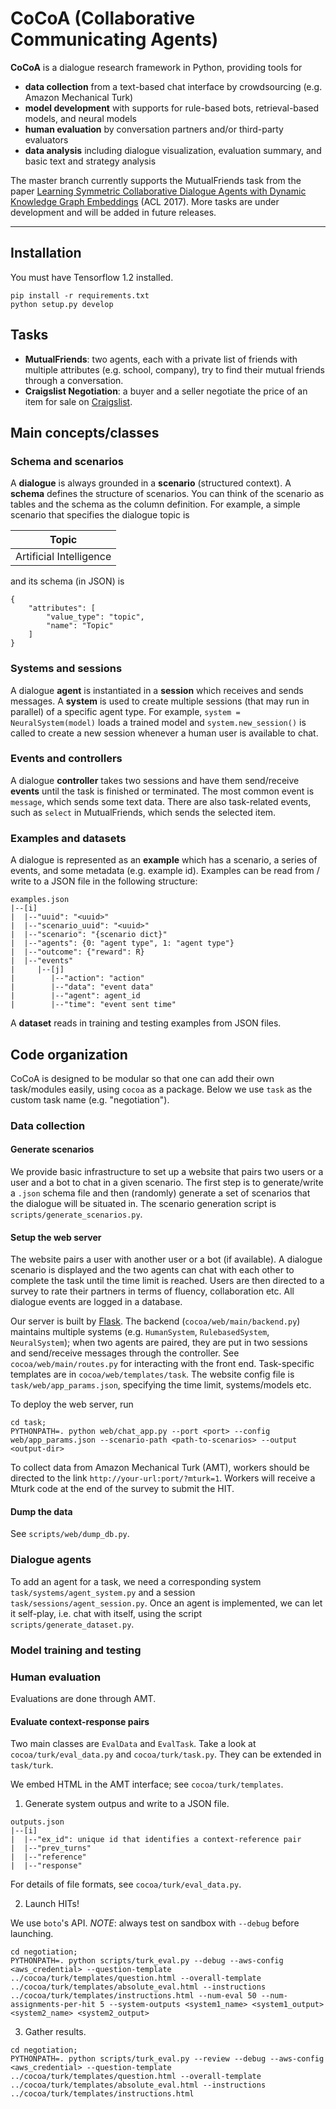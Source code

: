 # CoCoA (Collaborative Communicating Agents)

**CoCoA** is a dialogue research framework in Python, providing tools for
- **data collection** from a text-based chat interface by crowdsourcing (e.g. Amazon Mechanical Turk)
- **model development** with supports for rule-based bots, retrieval-based models, and neural models
- **human evaluation** by conversation partners and/or third-party evaluators
- **data analysis** including dialogue visualization, evaluation summary, and basic text and strategy analysis

The master branch currently supports the MutualFriends task from the paper [Learning Symmetric Collaborative Dialogue Agents with Dynamic Knowledge Graph Embeddings](https://arxiv.org/pdf/1704.07130.pdf) (ACL 2017). More tasks are under development and will be added in future releases.

----------

## Installation
You must have Tensorflow 1.2 installed.
```
pip install -r requirements.txt
python setup.py develop
```

## Tasks
- **MutualFriends**: two agents, each with a private list of friends with multiple attributes (e.g. school, company), try to find their mutual friends through a conversation.
- **Craigslist Negotiation**: a buyer and a seller negotiate the price of an item for sale on [Craigslist](https://sfbay.craigslist.org/).

## Main concepts/classes
### Schema and scenarios
A **dialogue** is always grounded in a **scenario** (structured context). A **schema** defines the structure of scenarios. You can think of the scenario as tables and the schema as the column definition. For example, a simple scenario that specifies the dialogue topic is

| Topic      | 
| -------- | 
| Artificial Intelligence  | 

and its schema (in JSON) is
```
{
    "attributes": [
        "value_type": "topic",
        "name": "Topic"
    ]
}
```
### Systems and sessions
A dialogue **agent** is instantiated in a **session** which receives and sends messages. A **system** is used to create multiple sessions (that may run in parallel) of a specific agent type. For example, ```system = NeuralSystem(model)``` loads a trained model and ```system.new_session()``` is called to create a new session whenever a human user is available to chat.

### Events and controllers
A dialogue **controller** takes two sessions and have them send/receive **events** until the task is finished or terminated. The most common event is ```message```, which sends some text data. There are also task-related events, such as ```select``` in MutualFriends, which sends the selected item. 

### Examples and datasets
A dialogue is represented as an **example** which has a scenario, a series of events, and some metadata (e.g. example id). Examples can be read from / write to a JSON file in the following structure:
```
examples.json
|--[i]
|  |--"uuid": "<uuid>"
|  |--"scenario_uuid": "<uuid>"
|  |--"scenario": "{scenario dict}"
|  |--"agents": {0: "agent type", 1: "agent type"}
|  |--"outcome": {"reward": R}
|  |--"events"
|     |--[j]
|        |--"action": "action"
|        |--"data": "event data"
|        |--"agent": agent_id
|        |--"time": "event sent time"
```
A **dataset** reads in training and testing examples from JSON files.

## Code organization
CoCoA is designed to be modular so that one can add their own task/modules easily, using `cocoa` as a package.
Below we use ```task``` as the custom task name (e.g. "negotiation").

### Data collection
#### Generate scenarios
We provide basic infrastructure to set up a website that pairs two users or a user and a bot to chat in a given scenario. The first step is to generate/write a ```.json``` schema file and then (randomly) generate a set of scenarios that the dialogue will be situated in. The scenario generation script is ```scripts/generate_scenarios.py```.

#### Setup the web server
The website pairs a user with another user or a bot (if available). A dialogue scenario is displayed and the two agents can chat with each other to complete the task until the time limit is reached. Users are then directed to a survey to rate their partners in terms of fluency, collaboration etc. All dialogue events are logged in a database.

Our server is built by [Flask](http://flask.pocoo.org/). The backend (```cocoa/web/main/backend.py```) maintains multiple systems (e.g. ```HumanSystem```, ```RulebasedSystem```, ```NeuralSystem```); when two agents are paired, they are put in two sessions and send/receive messages through the controller. See ```cocoa/web/main/routes.py``` for interacting with the front end. Task-specific templates are in ```cocoa/web/templates/task```. The website config file is ```task/web/app_params.json```, specifying the time limit, systems/models etc.

To deploy the web server, run
```
cd task;
PYTHONPATH=. python web/chat_app.py --port <port> --config web/app_params.json --scenario-path <path-to-scenarios> --output <output-dir>
```

To collect data from Amazon Mechanical Turk (AMT), workers should be directed to the link ```http://your-url:port/?mturk=1```. Workers will receive a Mturk code at the end of the survey to submit the HIT.

#### Dump the data
See ```scripts/web/dump_db.py```.

### Dialogue agents
To add an agent for a task, we need a corresponding system ```task/systems/agent_system.py``` and a session ```task/sessions/agent_session.py```.
Once an agent is implemented, we can let it self-play, i.e. chat with itself, using the script ```scripts/generate_dataset.py```.

### Model training and testing

### Human evaluation

Evaluations are done through AMT.

#### Evaluate context-response pairs

Two main classes are `EvalData` and `EvalTask`.
Take a look at `cocoa/turk/eval_data.py` and `cocoa/turk/task.py`.
They can be extended in `task/turk`.

We embed HTML in the AMT interface; see `cocoa/turk/templates`.

1. Generate system outpus and write to a JSON file.
```
outputs.json
|--[i]
|  |--"ex_id": unique id that identifies a context-reference pair
|  |--"prev_turns"
|  |--"reference"
|  |--"response"
```
For details of file formats, see `cocoa/turk/eval_data.py`.

2. Launch HITs! 

We use `boto`'s API. *NOTE*: always test on sandbox with `--debug` before launching.

```
cd negotiation;
PYTHONPATH=. python scripts/turk_eval.py --debug --aws-config <aws_credential> --question-template ../cocoa/turk/templates/question.html --overall-template ../cocoa/turk/templates/absolute_eval.html --instructions ../cocoa/turk/templates/instructions.html --num-eval 50 --num-assignments-per-hit 5 --system-outputs <system1_name> <system1_output> <system2_name> <system2_output>
```

3. Gather results.
```
cd negotiation;
PYTHONPATH=. python scripts/turk_eval.py --review --debug --aws-config <aws_credential> --question-template ../cocoa/turk/templates/question.html --overall-template ../cocoa/turk/templates/absolute_eval.html --instructions ../cocoa/turk/templates/instructions.html 
```
